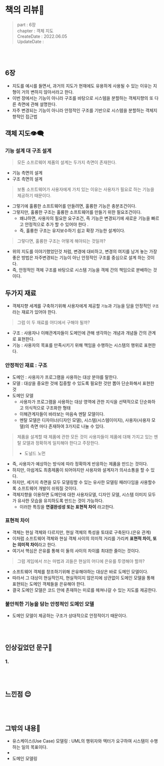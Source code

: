 # 책의 리뷰📔
> part : 6장   
> chapter : 객체 지도  
> CreateDate : 2022.06.05    
> UpdateDate :  

<br></br>
## 6장
- 지도를 예시를 들면서, 과거의 지도가 현재에도 유용하게 사용될 수 있는 이유는 지형이 거의 변하지 않아서라고 한다.
- 이번 장에서는 기능이 아니라 구조를 바탕으로 시스템을 분할하는 객체지향의 또 다른 측면에 관해 설명한다. 
- 자주 변경되는 기능이 아니라 안정적인 구조를 기반으로 시스템을 분할하는 객체지향적인 접근법

## 객체 지도👁‍🗨
### 기능 설계 대 구조 설계
> 모든 소프르웨어 제품의 설계는 두가지 측면이 존재한다. 
 - 기능 측면의 설계
 - 구조 측면의 설계
> 보통 소프트웨어가 사용자에게 가치 있는 이유는 사용자가 필요로 하는 기능을 제공하기 때문이다.
- 그렇기에 훌륭한 소프트웨어를 만들려면, 훌륭한 기능은 충분조건이다. 
- 그렇지만, 훌륭한 구조는 훌륭한 소프트웨어를 만들기 위한 필요조건이다. 
  - 왜냐하면, 사용자의 필요한 요구조건, 즉 기능은 변경되기에 새로운 기능을 빠르고 안정적으로 추가 할 수 있어야 한다 .
  - 즉, 훌륭한 구조는 유지보수하기 쉽고 확장 가능한 설계이다.

> 그렇다면, 훌륭한 구조는 어떻게 해야되는 것일까?
- 위의 지도를 이야기했었던것 처럼, 변경에 대비하고, 변경의 여지를 남겨 놓는 가장 좋은 방법은 자주변경되는 기능이 아닌 안정적인 구조를 중심으로 설계 하는 것이다.
- 즉, 안정적인 객체 구조를 바탕으로 시스템 기능을 객체 간의 책임으로 분배하는 것이다.

## 두가지 재료 
 - 객체지향 세계를 구축하기위해 사용자에게 제공할 `기능`과 기능을 담을 안정적인 `구조`라는 재료가 있어야 한다.
> 그럼 이 두 재료를 어디에서 구해야 될까?
 - 구조 :  사용자나 이해관계자들이 도메인에 관해 생각하는 개념과 개념들 간의 관계로 표현한다.
 - 기능 : 사용자의 목표를 만족시키기 위해 책임을 수행하는 시스템의 행위로 표현한다.

### 안정적인 재료 : 구조
 - 도메인 : 사용자가 프로그램을 사용하는 대상 분야를 말한다.
 - 모델 : 대상을 중요한 것에 집중할 수 있도록 필요한 것만 뽑아 단순화해서 표현한 것
 - 도메인 모델 
     - 사용자가 프로그램을 사용하는 대상 영역에 관한 지식을 선택적으로 단순화하고 의식적으로 구조화한 형태
     - 이해관계자들이 바라보는 마음속 멘탈 모델이다.
     - 멘탈 모델은 디자이너(디자인 모델), 시스템(시스템이미지), 사용자(사용자 모델)의 측면 마다 존재하여 3가지로 나눌 수 있다.
> 제품을 설계할 때 제품에 관한 모든 것이 사용자들이 제품에 대해 가지고 있는 멘탈 모델과 정확하게 일치해야 한다고 주장한다.
> - 도널드 노먼
 - 즉, 사용자가 예상하는 방식에 따라 정확하게 반응하는 제품을 만드는 것이다.
 - 하지만, 아쉽게도 최종제품이 되어야지만 사용자와 설계자가 의사소통을 할 수 있다.
 - 하지만, 세가지 측면을 모두 모델링할 수 있는 유사한 모델링 패러다임을 사용할수록 소프트웨어 개발이 쉬워질 것이다. 
 - 객체지향을 이용하면 도메인에 대한 사용자모델, 디자인 모델, 시스템 이미지 모두가 유사한 모습을 유지하도록 만드는 것이 가능하다.
   - 이러한 특징을 **연결완성성 또는 표현적 차이** 라고한다. 

### 표현적 차이
 - 객체는 현실 객체와 다르지만, 현실 객체의 특성을 토대로 구축된다.(은유 관계)
 - 이처럼 소프트웨어 객체와 현실 객체 사이의 의미적 거리를 가리켜 **표현적 차이, 또는 의미적 차이**라고 한다.
 - 여기서 핵심은 은유를 통해 이 둘의 사이의 차이를 최대한 줄이는 것이다.
> 그럼 게임에서 쓰는 마법과 괴들은 현실의 어디에 은유를 투영해야 할까?
- 소프트웨어 객체를 창조하기위해 은유해야하는 대상은 바로 도메인 모델이다.
- 따라서 그 대상이 현실적인지, 현실적이지 않은지에 상관없이 도메인 모델을 통해 표현되는  도메인 객체들을 은유해야 한다.
- 결국 도메인 모델은 코드 안에 존재하는 미로를 헤쳐나갈 수 있는 지도를 제공한다.

### 불안적한 기능을 담는 안정적인 도메인 모델
 - 도메인 모델이 제공하는 구조가 상대적으로 안정적이기 때문이다.

<br></br>  


## 인상깊었던 문구💬

### 1.

<br></br>

## 느낀점 😌
<br></br>

## 그밖의 내용🎈
 - 유스케이스(Use Case) 모델링 : UML의 행위자와 엑터가 요구하여  시스템이 수행하는 일의 목표이다.
 - 
 - 도메인 모델링